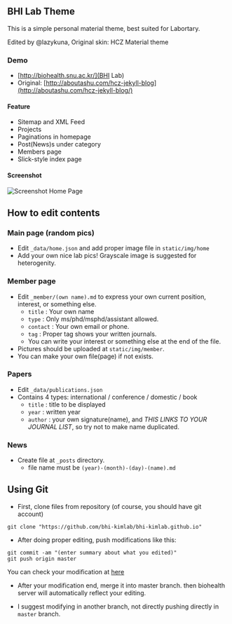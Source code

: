 ## BHI Lab Theme

This is a simple personal material theme, best suited for Labortary.

Edited by @lazykuna, Original skin: HCZ Material theme

### Demo
* [http://biohealth.snu.ac.kr/](BHI Lab)
* Original: [http://aboutashu.com/hcz-jekyll-blog](http://aboutashu.com/hcz-jekyll-blog/)

#### Feature

* Sitemap and XML Feed
* Projects
* Paginations in homepage
* Post(News)s under category
* Members page
* Slick-style index page

#### Screenshot

![Screenshot Home Page](https://raw.githubusercontent.com/ashutosh2k12/jekyllthemes/master/thumbnails/hcz-material.png  "Screenshot Home Page")

## How to edit contents

### Main page (random pics)
* Edit `_data/home.json` and add proper image file in `static/img/home`
* Add your own nice lab pics! Grayscale image is suggested for heterogenity.

### Member page
* Edit `_member/(own name).md` to express your own current position, interest, or something else.
  - `title` : Your own name
  - `type` : Only ms/phd/msphd/assistant allowed.
  - `contact` : Your own email or phone.
  - `tag` : Proper tag shows your written journals.
  - You can write your interest or something else at the end of the file.
* Pictures should be uploaded at `static/img/member`.
* You can make your own file(page) if not exists.

### Papers
* Edit `_data/publications.json`
* Contains 4 types: international / conference / domestic / book
  - `title` : title to be displayed
  - `year` : written year
  - `author` : your own signature(name), and *THIS LINKS TO YOUR JOURNAL LIST*, so try not to make name duplicated.

### News
* Create file at `_posts` directory.
  - file name must be `(year)-(month)-(day)-(name).md`

## Using Git

* First, clone files from repository (of course, you should have git account)
```
git clone "https://github.com/bhi-kimlab/bhi-kimlab.github.io"
```

* After doing proper editing, push modifications like this:
```
git commit -am "(enter summary about what you edited)"
git push origin master
```
  You can check your modification at [here](http://bhi-kimlab.github.io)

* After your modification end, merge it into master branch. then biohealth server will automatically reflect your editing.

* I suggest modifying in another branch, not directly pushing directly in `master` branch.
